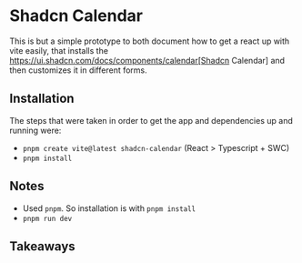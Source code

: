 # Shadcn Calendar

This is but a simple prototype to both document how to get a react up with vite 
easily, that installs the https://ui.shadcn.com/docs/components/calendar[Shadcn Calendar] 
and then customizes it in different forms.

## Installation

The steps that were taken in order to get the app and dependencies up and running 
were:

- `pnpm create vite@latest shadcn-calendar` (React > Typescript + SWC)
- `pnpm install`

## Notes

- Used `pnpm`. So installation is with `pnpm install`
- `pnpm run dev`

## Takeaways

<!-- - Shadcn helps getting an already working component to stylize to one's liking pretty easily.
- To extend functionality we do have to extend the base component
- The calendar can be resized however we see fit, and that's nice. -->